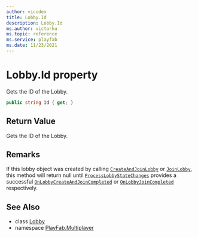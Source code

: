 ```yaml
---
author: vicodex
title: Lobby.Id
description: Lobby.Id
ms.author: victorku
ms.topic: reference
ms.service: playfab
ms.date: 11/23/2021
---
```


# Lobby.Id property

Gets the ID of the Lobby.

```csharp
public string Id { get; }
```

## Return Value

Gets the ID of the Lobby.

## Remarks

If this lobby object was created by calling [`CreateAndJoinLobby`](../PlayFabMultiplayer/CreateAndJoinLobby.md) or [`JoinLobby`](../PlayFabMultiplayer/JoinLobby.md), this method will return null until [`ProcessLobbyStateChanges`](../PlayFabMultiplayer/ProcessLobbyStateChanges.md) provides a successful [`OnLobbyCreateAndJoinCompleted`](../PlayFabMultiplayer/OnLobbyCreateAndJoinCompleted.md) or [`OnLobbyJoinCompleted`](../PlayFabMultiplayer/OnLobbyJoinCompleted.md) respectively.

## See Also

* class [Lobby](../Lobby.md)
* namespace [PlayFab.Multiplayer](../../PlayFabMultiplayerSDK.md)


